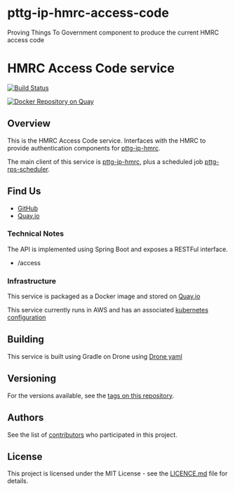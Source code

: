 # pttg-ip-hmrc-access-code
Proving Things To Government component to produce the current HMRC access code

HMRC Access Code service
=

[![Build Status](https://drone.digital.homeoffice.gov.uk/api/badges/UKHomeOffice/pttg-ip-hmrc-access-code/status.svg)](https://drone.digital.homeoffice.gov.uk/UKHomeOffice/pttg-ip-hmrc-access-code)

[![Docker Repository on Quay](https://quay.io/repository/ukhomeofficedigital/pttg-ip-hmrc-access-code/status "Docker Repository on Quay")](https://quay.io/repository/ukhomeofficedigital/pttg-ip-hmrc-access-code)

Overview
-

This is the HMRC Access Code service. Interfaces with the HMRC to provide authentication components for [pttg-ip-hmrc]. 

The main client of this service is [pttg-ip-hmrc], plus a scheduled job [pttg-rps-scheduler].

## Find Us

* [GitHub]
* [Quay.io]

### Technical Notes

The API is implemented using Spring Boot and exposes a RESTFul interface.

* /access

### Infrastructure

This service is packaged as a Docker image and stored on [Quay.io]

This service currently runs in AWS and has an associated [kubernetes configuration]

## Building

This service is built using Gradle on Drone using [Drone yaml]

## Versioning

For the versions available, see the [tags on this repository].

## Authors

See the list of [contributors] who participated in this project.

## License

This project is licensed under the MIT License - see the [LICENCE.md]
file for details.

[contributors]:                     https://github.com/UKHomeOffice/pttg-ip-hmrc-access-code/graphs/contributors
[pttg-ip-hmrc]:                     https://github.com/UKHomeOffice/pttg-ip-hmrc
[pttg-rps-scheduler]:               https://github.com/UKHomeOffice/pttg-rps-scheduler
[Quay.io]:                          https://quay.io/repository/ukhomeofficedigital/pttg-ip-hmrc
[kubernetes configuration]:         https://github.com/UKHomeOffice/kube-pttg-ip-hmrc-access-code
[Drone yaml]:                       .drone.yml
[tags on this repository]:          https://github.com/UKHomeOffice/pttg-ip-hmrc-access-code/tags
[LICENCE.md]:                       LICENCE.md
[GitHub]:                           https://github.com/UKHomeOffice/pttg-ip-hmrc-access-code
